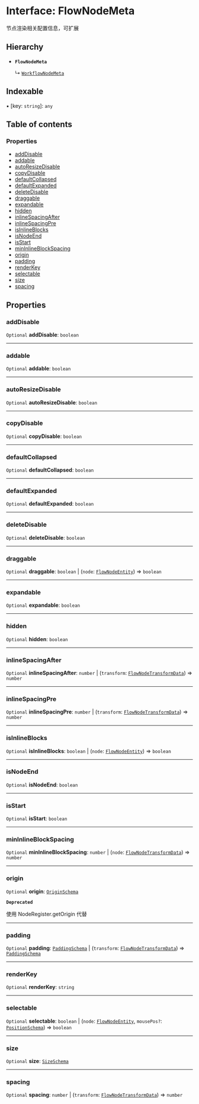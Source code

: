 # Interface: FlowNodeMeta

节点渲染相关配置信息，可扩展

## Hierarchy

* **`FlowNodeMeta`**

  ↳ [`WorkflowNodeMeta`](/en/auto-docs/free-layout-editor/interfaces/WorkflowNodeMeta.md)

## Indexable

▪ \[key: `string`]: `any`

## Table of contents

### Properties

* [addDisable](/en/auto-docs/free-layout-editor/interfaces/FlowNodeMeta.md#adddisable)
* [addable](/en/auto-docs/free-layout-editor/interfaces/FlowNodeMeta.md#addable)
* [autoResizeDisable](/en/auto-docs/free-layout-editor/interfaces/FlowNodeMeta.md#autoresizedisable)
* [copyDisable](/en/auto-docs/free-layout-editor/interfaces/FlowNodeMeta.md#copydisable)
* [defaultCollapsed](/en/auto-docs/free-layout-editor/interfaces/FlowNodeMeta.md#defaultcollapsed)
* [defaultExpanded](/en/auto-docs/free-layout-editor/interfaces/FlowNodeMeta.md#defaultexpanded)
* [deleteDisable](/en/auto-docs/free-layout-editor/interfaces/FlowNodeMeta.md#deletedisable)
* [draggable](/en/auto-docs/free-layout-editor/interfaces/FlowNodeMeta.md#draggable)
* [expandable](/en/auto-docs/free-layout-editor/interfaces/FlowNodeMeta.md#expandable)
* [hidden](/en/auto-docs/free-layout-editor/interfaces/FlowNodeMeta.md#hidden)
* [inlineSpacingAfter](/en/auto-docs/free-layout-editor/interfaces/FlowNodeMeta.md#inlinespacingafter)
* [inlineSpacingPre](/en/auto-docs/free-layout-editor/interfaces/FlowNodeMeta.md#inlinespacingpre)
* [isInlineBlocks](/en/auto-docs/free-layout-editor/interfaces/FlowNodeMeta.md#isinlineblocks)
* [isNodeEnd](/en/auto-docs/free-layout-editor/interfaces/FlowNodeMeta.md#isnodeend)
* [isStart](/en/auto-docs/free-layout-editor/interfaces/FlowNodeMeta.md#isstart)
* [minInlineBlockSpacing](/en/auto-docs/free-layout-editor/interfaces/FlowNodeMeta.md#mininlineblockspacing)
* [origin](/en/auto-docs/free-layout-editor/interfaces/FlowNodeMeta.md#origin)
* [padding](/en/auto-docs/free-layout-editor/interfaces/FlowNodeMeta.md#padding)
* [renderKey](/en/auto-docs/free-layout-editor/interfaces/FlowNodeMeta.md#renderkey)
* [selectable](/en/auto-docs/free-layout-editor/interfaces/FlowNodeMeta.md#selectable)
* [size](/en/auto-docs/free-layout-editor/interfaces/FlowNodeMeta.md#size)
* [spacing](/en/auto-docs/free-layout-editor/interfaces/FlowNodeMeta.md#spacing)

## Properties

### addDisable

`Optional` **addDisable**: `boolean`

***

### addable

`Optional` **addable**: `boolean`

***

### autoResizeDisable

`Optional` **autoResizeDisable**: `boolean`

***

### copyDisable

`Optional` **copyDisable**: `boolean`

***

### defaultCollapsed

`Optional` **defaultCollapsed**: `boolean`

***

### defaultExpanded

`Optional` **defaultExpanded**: `boolean`

***

### deleteDisable

`Optional` **deleteDisable**: `boolean`

***

### draggable

`Optional` **draggable**: `boolean` | (`node`: [`FlowNodeEntity`](/en/auto-docs/free-layout-editor/classes/FlowNodeEntity-1.md)) => `boolean`

***

### expandable

`Optional` **expandable**: `boolean`

***

### hidden

`Optional` **hidden**: `boolean`

***

### inlineSpacingAfter

`Optional` **inlineSpacingAfter**: `number` | (`transform`: [`FlowNodeTransformData`](/en/auto-docs/free-layout-editor/classes/FlowNodeTransformData.md)) => `number`

***

### inlineSpacingPre

`Optional` **inlineSpacingPre**: `number` | (`transform`: [`FlowNodeTransformData`](/en/auto-docs/free-layout-editor/classes/FlowNodeTransformData.md)) => `number`

***

### isInlineBlocks

`Optional` **isInlineBlocks**: `boolean` | (`node`: [`FlowNodeEntity`](/en/auto-docs/free-layout-editor/classes/FlowNodeEntity-1.md)) => `boolean`

***

### isNodeEnd

`Optional` **isNodeEnd**: `boolean`

***

### isStart

`Optional` **isStart**: `boolean`

***

### minInlineBlockSpacing

`Optional` **minInlineBlockSpacing**: `number` | (`node`: [`FlowNodeTransformData`](/en/auto-docs/free-layout-editor/classes/FlowNodeTransformData.md)) => `number`

***

### origin

`Optional` **origin**: [`OriginSchema`](/en/auto-docs/free-layout-editor/interfaces/OriginSchema.md)

**`Deprecated`**

使用 NodeRegister.getOrigin 代替

***

### padding

`Optional` **padding**: [`PaddingSchema`](/en/auto-docs/free-layout-editor/interfaces/PaddingSchema-1.md) | (`transform`: [`FlowNodeTransformData`](/en/auto-docs/free-layout-editor/classes/FlowNodeTransformData.md)) => [`PaddingSchema`](/en/auto-docs/free-layout-editor/interfaces/PaddingSchema-1.md)

***

### renderKey

`Optional` **renderKey**: `string`

***

### selectable

`Optional` **selectable**: `boolean` | (`node`: [`FlowNodeEntity`](/en/auto-docs/free-layout-editor/classes/FlowNodeEntity-1.md), `mousePos?`: [`PositionSchema`](/en/auto-docs/free-layout-editor/interfaces/PositionSchema.md)) => `boolean`

***

### size

`Optional` **size**: [`SizeSchema`](/en/auto-docs/free-layout-editor/interfaces/SizeSchema-1.md)

***

### spacing

`Optional` **spacing**: `number` | (`transform`: [`FlowNodeTransformData`](/en/auto-docs/free-layout-editor/classes/FlowNodeTransformData.md)) => `number`
